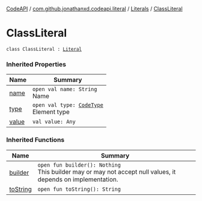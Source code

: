 [CodeAPI](../../index.md) / [com.github.jonathanxd.codeapi.literal](../index.md) / [Literals](index.md) / [ClassLiteral](.)

# ClassLiteral

`class ClassLiteral : `[`Literal`](../-literal/index.md)

### Inherited Properties

| Name | Summary |
|---|---|
| [name](../-literal/name.md) | `open val name: String`<br>Name |
| [type](../-literal/type.md) | `open val type: `[`CodeType`](../../com.github.jonathanxd.codeapi.type/-code-type/index.md)<br>Element type |
| [value](../-literal/value.md) | `val value: Any` |

### Inherited Functions

| Name | Summary |
|---|---|
| [builder](../-literal/builder.md) | `open fun builder(): Nothing`<br>This builder may or may not accept null values, it depends on implementation. |
| [toString](../-literal/to-string.md) | `open fun toString(): String` |
